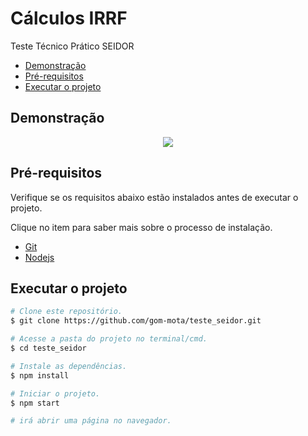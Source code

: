# Cálculos IRRF
Teste Técnico Prático SEIDOR

* [Demonstração](#demonstração)
* [Pré-requisitos](#pré-requisitos)
* [Executar o projeto](#executar-o-projeto)

## Demonstração
<p align='center'>  
  <img src='src/assets/images/project_usability.gif'/> 
</p>

## Pré-requisitos

Verifique se os requisitos abaixo estão instalados antes de executar o projeto.

Clique no item para saber mais sobre o processo de instalação.

* [Git](https://git-scm.com/book/en/v2/Getting-Started-Installing-Git)
* [Nodejs](https://nodejs.org/pt-br/download/package-manager/)

## Executar o projeto
```bash
# Clone este repositório.
$ git clone https://github.com/gom-mota/teste_seidor.git

# Acesse a pasta do projeto no terminal/cmd.
$ cd teste_seidor

# Instale as dependências.
$ npm install

# Iniciar o projeto.
$ npm start

# irá abrir uma página no navegador.
```
